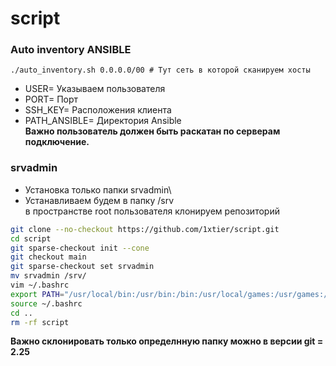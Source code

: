 # script


### Auto inventory ANSIBLE 
```
./auto_inventory.sh 0.0.0.0/00 # Тут сеть в которой сканируем хосты
```
- USER= Указываем пользователя
- PORT= Порт
- SSH_KEY= Расположения клиента
- PATH_ANSIBLE= Директория Ansible\
**Важно пользователь должен быть раскатан по серверам подключение.** 

### srvadmin
- Установка только папки srvadmin\
- Устанавливаем будем в папку /srv\
в пространстве root пользователя клонируем репозиторий 
```bash
git clone --no-checkout https://github.com/1xtier/script.git
cd script
git sparse-checkout init --cone
git checkout main
git sparse-checkout set srvadmin
mv srvadmin /srv/
vim ~/.bashrc
export PATH="/usr/local/bin:/usr/bin:/bin:/usr/local/games:/usr/games:/usr/sbin:/srv/srvadmin/bin"
source ~/.bashrc
cd ..
rm -rf script
```
**Важно склонировать только определнную папку можно в версии git = 2.25**